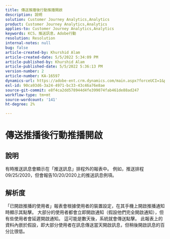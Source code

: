 ```yaml
---
title: 傳送推播後行動推播開啟
description: 說明
solution: Customer Journey Analytics,Analytics
product: Customer Journey Analytics,Analytics
applies-to: Customer Journey Analytics,Analytics
keywords: KCS，推送訊息，Adobe行動
resolution: Resolution
internal-notes: null
bug: false
article-created-by: Khurshid Alam
article-created-date: 5/5/2022 5:34:09 PM
article-published-by: Khurshid Alam
article-published-date: 5/5/2022 5:36:13 PM
version-number: 2
article-number: KA-16597
dynamics-url: https://adobe-ent.crm.dynamics.com/main.aspx?forceUCI=1&pagetype=entityrecord&etn=knowledgearticle&id=bdc65f8c-99cc-ec11-a7b5-6045bd00dbbc
exl-id: 90ca93d6-3a24-4971-bc33-43c46a76e8ae
source-git-commit: e8f4ca2dd578944d4fe399074fab461de88ad247
workflow-type: tm+mt
source-wordcount: '141'
ht-degree: 2%

---
```


# 傳送推播後行動推播開啟

## 說明


有時推送訊息會顯示在「推送訊息」排程外的報表中。 例如，推送排程09/25/2020，但會報告10/20/2020上的推送訊息例項。


## 解析度


「已開啟推播的使用者」報表會根據使用者的裝置設定，在其手機上開啟推播通知時顯示其點擊。 大部分的使用者都會立即開啟通知（假設他們完全開啟通知），但有些使用者會延遲開啟通知。 這可能是數天後，系統就會傳送點擊。 此報表上的資料內嵌於假設，即大部分使用者在訊息傳送當天開啟訊息，但稍後開啟訊息的百分比很低。
